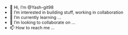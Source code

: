 - 👋 Hi, I’m @Yash-git98
- 👀 I’m interested in building stuff, working in collaboration
- 🌱 I’m currently learning ...
- 💞️ I’m looking to collaborate on ...
- 📫 How to reach me ...

<!---
Yash-git98/Yash-git98 is a ✨ special ✨ repository because its `README.md` (this file) appears on your GitHub profile.
You can click the Preview link to take a look at your changes.
--->
